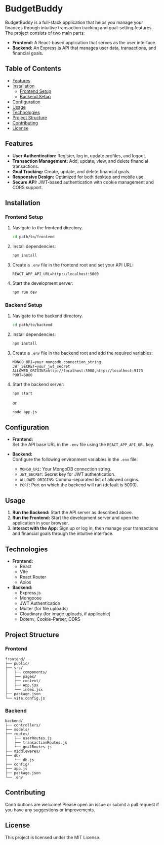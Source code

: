 # BudgetBuddy

BudgetBuddy is a full-stack application that helps you manage your finances through intuitive transaction tracking and goal-setting features. The project consists of two main parts:

- **Frontend:** A React-based application that serves as the user interface.
- **Backend:** An Express.js API that manages user data, transactions, and financial goals.

## Table of Contents
- [Features](#features)
- [Installation](#installation)
  - [Frontend Setup](#frontend-setup)
  - [Backend Setup](#backend-setup)
- [Configuration](#configuration)
- [Usage](#usage)
- [Technologies](#technologies)
- [Project Structure](#project-structure)
- [Contributing](#contributing)
- [License](#license)

## Features

- **User Authentication:** Register, log in, update profiles, and logout.
- **Transaction Management:** Add, update, view, and delete financial transactions.
- **Goal Tracking:** Create, update, and delete financial goals.
- **Responsive Design:** Optimized for both desktop and mobile use.
- **Secure API:** JWT-based authentication with cookie management and CORS support.

## Installation

### Frontend Setup

1. Navigate to the frontend directory.
   ```sh
   cd path/to/frontend
   ```
2. Install dependencies:
   ```sh
   npm install
   ```
3. Create a `.env` file in the frontend root and set your API URL:
   ```
   REACT_APP_API_URL=http://localhost:5000
   ```
4. Start the development server:
   ```sh
   npm run dev
   ```

### Backend Setup

1. Navigate to the backend directory.
   ```sh
   cd path/to/backend
   ```
2. Install dependencies:
   ```sh
   npm install
   ```
3. Create a `.env` file in the backend root and add the required variables:
   ```
   MONGO_URI=your_mongodb_connection_string
   JWT_SECRET=your_jwt_secret
   ALLOWED_ORIGINS=http://localhost:3000,http://localhost:5173
   PORT=5000
   ```
4. Start the backend server:
   ```sh
   npm start
   ```
   or
   ```sh
   node app.js
   ```

## Configuration

- **Frontend:**  
  Set the API base URL in the `.env` file using the `REACT_APP_API_URL` key.

- **Backend:**  
  Configure the following environment variables in the `.env` file:
  - `MONGO_URI`: Your MongoDB connection string.
  - `JWT_SECRET`: Secret key for JWT authentication.
  - `ALLOWED_ORIGINS`: Comma-separated list of allowed origins.
  - `PORT`: Port on which the backend will run (default is 5000).

## Usage

1. **Run the Backend:** Start the API server as described above.
2. **Run the Frontend:** Start the development server and open the application in your browser.
3. **Interact with the App:** Sign up or log in, then manage your transactions and financial goals through the intuitive interface.

## Technologies

- **Frontend:**
  - React
  - Vite
  - React Router
  - Axios
- **Backend:**
  - Express.js
  - Mongoose
  - JWT Authentication
  - Multer (for file uploads)
  - Cloudinary (for image uploads, if applicable)
  - Dotenv, Cookie-Parser, CORS

## Project Structure

### Frontend
```
frontend/
├── public/
├── src/
│   ├── components/
│   ├── pages/
│   ├── context/
│   ├── App.jsx
│   └── index.jsx
├── package.json
└── vite.config.js
```

### Backend
```
backend/
├── controllers/
├── models/
├── routes/
│   ├── userRoutes.js
│   ├── transactionRoutes.js
│   └── goalRoutes.js
├── middlewares/
├── db/
│   └── db.js
├── config/
├── app.js
├── package.json
└── .env
```

## Contributing

Contributions are welcome! Please open an issue or submit a pull request if you have any suggestions or improvements.

## License

This project is licensed under the MIT License.
